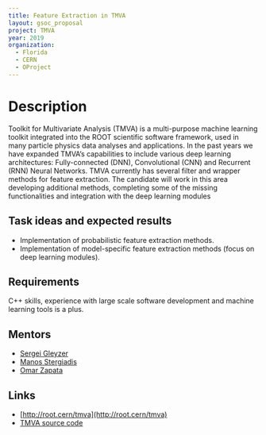 ```yaml
---
title: Feature Extraction in TMVA
layout: gsoc_proposal
project: TMVA
year: 2019
organization:
  - Florida
  - CERN
  - OProject
---
```


# Description

Toolkit for Multivariate Analysis (TMVA) is a multi-purpose machine learning toolkit integrated into the ROOT scientific software framework, used in many particle physics data analyses and applications. In the past years we have expanded TMVA’s capabilities to include various deep learning architectures: Fully-connected (DNN), Convolutional (CNN) and Recurrent (RNN) Neural Networks. TMVA currently has several filter and wrapper methods for feature extraction. The candidate will work in this area developing additional methods, completing some of the missing functionalities and integration with the deep learning modules  

## Task ideas and expected results
  * Implementation of probabilistic feature extraction methods.
  * Implementation of model-specific feature extraction methods (focus on deep learning modules).

## Requirements
C++ skills, experience with large scale software development and machine learning tools is a plus.

## Mentors
* [Sergei Gleyzer](mailto:sft-gsoc-ml@googlegroups.com?subject=TMVA%20Feature%20Extraction) 
* [Manos Stergiadis](mailto:sft-gsoc-ml@googlegroups.com?subject=TMVA%20Feature%20Extraction)
* [Omar Zapata](mailto:sft-gsoc-ml@googlegroups.com?subject=TMVA%20Feature%20Extraction)

## Links
  * [http://root.cern/tmva](http://root.cern/tmva)
  * [TMVA source code](https://github.com/root-project/root/tree/master/tmva)

